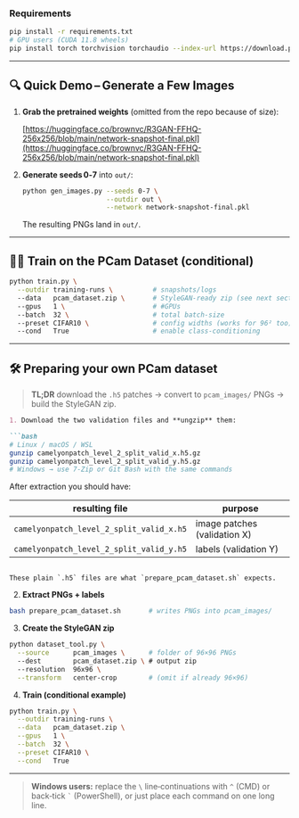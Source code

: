 ### Requirements

```bash
pip install -r requirements.txt
# GPU users (CUDA 11.8 wheels)
pip install torch torchvision torchaudio --index-url https://download.pytorch.org/whl/cu118
```

---

## 🔍 Quick Demo – Generate a Few Images

1. **Grab the pretrained weights** (omitted from the repo because of size):

   [https://huggingface.co/brownvc/R3GAN-FFHQ-256x256/blob/main/network-snapshot-final.pkl](https://huggingface.co/brownvc/R3GAN-FFHQ-256x256/blob/main/network-snapshot-final.pkl)

2. **Generate seeds 0‑7** into `out/`:

   ```bash
   python gen_images.py --seeds 0-7 \
                        --outdir out \
                        --network network-snapshot-final.pkl
   ```

   The resulting PNGs land in `out/`.

---

## 🏋️‍♂️  Train on the PCam Dataset (conditional)

```bash
python train.py \
  --outdir training-runs \          # snapshots/logs
  --data   pcam_dataset.zip \       # StyleGAN‑ready zip (see next section)
  --gpus   1 \                      # #GPUs
  --batch  32 \                     # total batch‑size
  --preset CIFAR10 \                # config widths (works for 96² too)
  --cond   True                     # enable class‑conditioning
```

---

## 🛠  Preparing **your own** PCam dataset

> **TL;DR** download the `.h5` patches → convert to `pcam_images/` PNGs → build the StyleGAN zip.


````markdown
1. Download the two validation files and **ungzip** them:

```bash
# Linux / macOS / WSL
gunzip camelyonpatch_level_2_split_valid_x.h5.gz
gunzip camelyonpatch_level_2_split_valid_y.h5.gz
# Windows → use 7‑Zip or Git Bash with the same commands
````

After extraction you should have:

| resulting file                           | purpose                      |
| ---------------------------------------- | ---------------------------- |
| `camelyonpatch_level_2_split_valid_x.h5` | image patches (validation X) |
| `camelyonpatch_level_2_split_valid_y.h5` | labels (validation Y)        |

```

These plain `.h5` files are what `prepare_pcam_dataset.sh` expects.
```

2. **Extract PNGs + labels**

```bash
bash prepare_pcam_dataset.sh       # writes PNGs into pcam_images/
```

3. **Create the StyleGAN zip**

```bash
python dataset_tool.py \
  --source      pcam_images \      # folder of 96×96 PNGs
  --dest        pcam_dataset.zip \ # output zip
  --resolution  96x96 \
  --transform   center-crop        # (omit if already 96×96)
```

4. **Train (conditional example)**

```bash
python train.py \
  --outdir training-runs \
  --data   pcam_dataset.zip \
  --gpus   1 \
  --batch  32 \
  --preset CIFAR10 \
  --cond   True
```

---

> **Windows users:**
> replace the `\` line‑continuations with `^` (CMD) or back‑tick `` ` `` (PowerShell), or just place each command on one long line.
